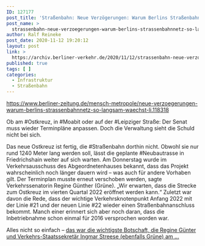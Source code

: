 ```yaml
---
ID: 127177
post_title: 'Straßenbahn: Neue Verzögerungen: Warum Berlins Straßenbahnnetz so langsam wächst, aus Berliner Zeitung'
post_name: >
  strassenbahn-neue-verzoegerungen-warum-berlins-strassenbahnnetz-so-langsam-waechst-aus-berliner-zeitung
author: Ralf Reineke
post_date: 2020-11-12 19:20:12
layout: post
link: >
  https://archiv.berliner-verkehr.de/2020/11/12/strassenbahn-neue-verzoegerungen-warum-berlins-strassenbahnnetz-so-langsam-waechst-aus-berliner-zeitung/
published: true
tags: [ ]
categories:
  - Infrastruktur
  - Straßenbahn
---
```

https://www.berliner-zeitung.de/mensch-metropole/neue-verzoegerungen-warum-berlins-strassenbahnnetz-so-langsam-waechst-li.118318

Ob am #Ostkreuz, in #Moabit oder auf der #Leipziger Straße: Der Senat muss wieder Terminpläne anpassen. Doch die Verwaltung sieht die Schuld nicht bei sich.

Das neue Ostkreuz ist fertig, die #Straßenbahn dorthin nicht. Obwohl sie nur rund 1240 Meter lang werden soll, lässt die geplante #Neubautrasse in Friedrichshain weiter auf sich warten. Am Donnerstag wurde im Verkehrsausschuss des Abgeordnetenhauses bekannt, dass das Projekt wahrscheinlich noch länger dauern wird – was auch für andere Vorhaben gilt. Der Terminplan musste erneut verschoben werden, sagte Verkehrssenatorin Regine Günther (Grüne). „Wir erwarten, dass die Strecke zum Ostkreuz im vierten Quartal 2022 eröffnet werden kann.“ Zuletzt war davon die Rede, dass der wichtige Verkehrsknotenpunkt Anfang 2022 mit der Linie #21 und der neuen Linie #22 wieder einen Straßenbahnanschluss bekommt. Manch einer erinnert sich aber noch daran, dass die Inbetriebnahme schon einmal für 2016 versprochen worden war.

Alles nicht so einfach – <a href="https://www.berliner-zeitung.de/mensch-metropole/neue-verzoegerungen-warum-berlins-strassenbahnnetz-so-langsam-waechst-li.118318">das war die wichtigste Botschaft, die Regine Günter und Verkehrs-Staatssekretär Ingmar Streese (ebenfalls Grüne) am ...</a>